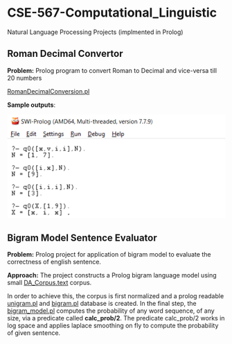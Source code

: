 # CSE-567-Computational_Linguistic
Natural Language Processing Projects (implmented in Prolog)

## Roman Decimal Convertor
**Problem:** Prolog program to convert Roman to Decimal and vice-versa till 20 numbers

[RomanDecimalConversion.pl](roman-decimal-convertor/RomanDecimalConversion.pl)

**Sample outputs**:

![output](roman-decimal-convertor/output/output.png)

## Bigram Model Sentence Evaluator
**Problem:** Prolog project for application of bigram model to evaluate the correctness of english sentence.

**Approach:**
The project constructs a Prolog bigram language model using small [DA_Corpus.text](bigram-sentense-evaluator/DA_Corpus.txt) corpus.

In order to achieve this, the corpus is first normalized and a prolog readable [unigram.pl](bigram-sentense-evaluator/unigrams.pl) and [bigram.pl](bigram-sentense-evaluator/bigrams.pl) database is created. In the final step, the [bigram_model.pl](bigram-sentense-evaluator/bigram_model.pl) computes the probability of any word sequence, of any size, via a predicate called **calc_prob/2**. The predicate calc_prob/2 works in log space and applies laplace smoothing on fly to compute the probability of given sentence.
